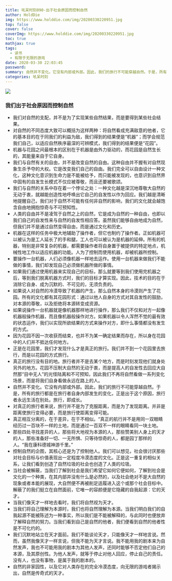 ```yaml
---
title: 吼呆时刻090-出于社会原因而控制自然
author: HoldDie
img: https://www.holddie.com/img/20200330220951.jpg
top: false
cover: false
coverImg: https://www.holddie.com/img/20200330220951.jpg
toc: true
mathjax: true
tags:
  - 读书
  - 有限于无限的游戏
date: 2020-03-30 22:03:45
password:
summary: 自然并不变化。它没有内部或外部。因此，我们的旅行不可能穿越自然。于是，所有的旅行都是在旅行者自身内部发生的变化，正是出于这个原因，旅行者永远生活在别处。旅行，即成长。
categories: 吼呆时刻
---
```


![](https://www.holddie.com/img/20200330220951.jpg)

### 我们出于社会原因而控制自然

- 我们对自然的支配，并不是为了实现某些自然结果，而是要得到某些社会结果。
- 对自然的不同态度大致可以概括为这样两种：将自然看成充满敌意的他者，它的基本目的在于同我们的利益为敌，我们得到的结果便是“机器”；而学会规范我们自己，以适应自然秩序最深的可辨模式，我们得到的结果便是“花园”。
- 机器与花园之间最根本的区别在于机器是由外力驱动的，而花园是自然生长的，其能量来自于它自身。
- 我们与自然有关的自由，并不是改变自然的自由。这种自由并不握有对自然现象生杀予夺的大权。它是改变我们自己的自由。我们完全可以自由设计一种文化，这种文化意识到生命力是不能被给予，而只能被发现的，也意识到自然界中固有的自发生长模式不仅应被尊敬，而且还要被歌颂。
- 我们与自然的关系中存在着一个悖论之处：一种文化越是深沉地尊敬大自然的无动于衷，就越能创造性地呼唤出它自己的自发性以作为回应。我们越是清晰地提醒自己，我们对于自然不可能有任何非自然的影响，我们的文化就会越饱含自由地拥抱惊奇与不可预知性。
- 人类的自由并不是凌驾于自然之上的自然，它是成为自然的一种自由，也即以我们自己的自发性来与自然的自发性相应答。虽然我们能够自由地成为自然，但我们并不是通过自然变得自由，而是通过文化和历史。
- 机器在这样的任务中极大地辅助了操作者，但它也制约了操作者。正如机器可以被认为是工人延长了的手和腿，工人也可以被认为是机器的延伸。所有的机器，特别是非常复杂的机器，都需要操作者将自身置于被提供的特定地点，机械性地工作以适应机器的功能。人为了控制而使用机器，却被机器所控制。
- 要操作一台机器，人们必须像机器一样地去运作。使用一台机器来做我们不能做的事情，我们却发现自己必须做机器所做的事情。
- 如果我们通过使用机器来实现自己的目标，那么就要等到我们使用完机器之后，等到我们脱离机器方式时，我们的目标才算实现。因此，技术的目的在于消除它自身、成为沉默的、不可见的，无须负责的。
- 如果说人对自然的冷漠导致了机器的产生，那么自然本身的冷漠则产生了花园。所有的文化都有其花园形式：通过以他人自身的方式对其自发性的鼓励，对本源的尊敬，以及拒绝将本源转变成资源。
- 如果说操作一台机器就是像机器那样地进行操作，那么我们不仅和对方一起像机器般操作机器，而且像机器般操作对方。如果机器以令人浑然不觉的最有效的状态运作，我们以实现所欲结果的方式来操作对方，即什么事情都没有发生的方式。
- 因为花园不因一次收获而结束，也并不为某一确定结果而存在，所以身在花园中的人们并不抵达任何地方。
- 正是在花园里，我们才发现什么才是真正的旅行。我们并不到一个花园里去旅行，而是以花园的方式旅行。
- 真正的旅行没有目的地。旅行者并不是去某个地方，而是时刻发现他们就身处另外的地方。花园不压制大自然的无动于衷，而是提高人的自发性去回应大自然那“目中无人”的光怪陆离和不可预知，因此我们不再将自然看做一系列变化场景，而是将我们自身看做永远在路上的人。
- 自然并不变化。它没有内部或外部。因此，我们的旅行不可能穿越自然。于是，所有的旅行都是在旅行者自身内部发生的变化，正是出于这个原因，旅行者永远生活在别处。旅行，即成长。
- 对真正的旅行者来说，旅行并不是为了克服距离，而是为了发现距离。并非是距离使旅行变得必要，而是旅行使距离变得可能。
- 真正相互分离的，在于差异，在于不相似。“真正的航行并不是用同一双眼睛经历过一百块不一样的土地，而是通过一百双不一样的眼睛看同一块土地。
- 那些四处寻找差异的人，那些将大地视为本源的人，那些赞美别人身上的天才的人，那些准备好一切、一无所惧、只等待惊奇的人，都是园丁那样的人。“我在康科德城神游千里。”
- 控制自然的企图，其核心还是为了控制他人。我们可以想见，社会很讨厌那些对社会目标与价值表现出一定程度冷漠态度的文化。正是这一重复的相似关系，让我们看到创造了自然垃圾的社会也创造了人类的垃圾。
- 当社会被解蔽，当我们了解到社会是我们希望它如何它便如何，了解到社会是文化的一个种类，在其内部并没有什么是必然的，以及社会绝对不是大自然的现象或者本能的展现，大自然便不再被削足适履进入这个或那个社会目标中。解蔽了的我们挺立在自然面前，它唯一的容颜便是它隐藏的自我起源：它的天才。
- 当我们像天才一样地去看时，我们将自然视为天才。
- 当我们将自己理解为本源时，我们也将自然理解为本源。当我们明白我们的自我起源不能被陈述为一种事实，所以我们是不能被解释的，与此同时也便放弃了解释自然的努力。当我们看到自己是自然的他者，我们便看到自然的他者性是不可化约的。
- 我们沉默地站立在天才面前。我们不能谈论天才，只能像天才一样地言说。然而，虽然我像天才一样言说，但我不能为天才言说。我不能用我的剧本来为自然发声，我也不可能用我的剧本为其他人发声，还同时能够不否定他们自己的本源，及其原创性。为他人发声，就等于停止对他人回应，停止自己的责任。没有人，也没有事物，是属于我的剧本的。
- 自然的非家园性，以及它对人类存在的完全冷漠态度，向无限的游戏者揭示出，自然是传奇式的天才。
